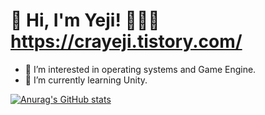 <!--![header](https://capsule-render.vercel.app/api?type=soft&color=auto&height=15&section=header&text=)-->


# 👋 Hi, I'm Yeji!  👨🏻‍💻 https://crayeji.tistory.com/
- 👀 I’m interested in operating systems and Game Engine.
- 🌱 I’m currently learning Unity.


<!--뱃지
# Skills
--->

[![Anurag's GitHub stats](https://github-readme-stats.vercel.app/api?username=ellen310)](https://github.com/anuraghazra/github-readme-stats)

